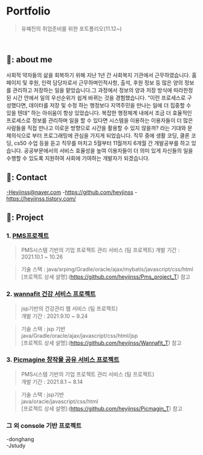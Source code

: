 # Portfolio
> 유혜진의 취업준비를 위한 포트폴리오(11.12~) 

</br> 

## 📍: about me 
 사회적 약자들의 삶을 회복하기 위해 지난 1년 간 사회복지 기관에서 근무하였습니다. 홈페이지 및 후원, 인력 담당자로서 근무하며인적사항, 출석, 후원 정보 등 많은 양의 정보를 관리하고 저장하는 일을 맡았습니다.그 과정에서 정보의 양과 저장 방식에 따라한정된 시간 안에서 일의 우선순위가 쉽게 바뀌는 것을 경험했습니다. “이런 프로세스로 구성했다면, 데이터를 저장 및 수정 하는 행정보다 지역주민을 만나는 일에 더 집중할 수 있을 텐데“ 하는 아쉬움이 항상 있었습니다. 복잡한 행정체계 내에서 조금 더 효율적인 프로세스로 정보를 관리하며 일을 할 수 있다면 시스템을 이용하는 이용자들이 더 많은 사람들을 직접 만나고 이로운 방향으로 시간을 활용할 수 있지 않을까? 라는 기대와 문제의식으로 부터 프로그래밍에 관심을 가지게 되었습니다.
 직무 중에 생활 코딩, 클론 코딩, cs50 수업 등을 듣고 직무를 마치고 5월부터 11월까지 6개월 간 개발공부를 하고 있습니다. 공공부문에서의 서비스 효율성을 높여 이용자들이 더 의미 있게 자신들의 일을 수행할 수 있도록 지원하여 사회에 기여하는 개발자가 되겠습니다. 


## 📍: Contact 
-Heyjinss@naver.com
-https://github.com/heyjinss
-https://heyjinss.tistory.com/


## 📍: Project 

### 1. [PMS프로젝트](https://github.com/heyjinss/Pms_project_T)
> PMS시스템 기반의 기업 프로젝트 관리 서비스 (팀 프로젝트) 
> 개발 기간 : 2021.10.1 ~ 10.26 

> 기술 스택 : 
> java/srping/Gradle/oracle/ajax/mybatis/javascript/css/html 
> [프로젝트 상세 설명]:(https://github.com/heyjinss/Pms_project_T) 참고 


### 2. [wannafit 건강 서비스 프로젝트](https://github.com/heyjinss/Wannafit_T)</br>
> jsp기반의 건강관리 웹 서비스 (팀 프로젝트) </br>
> 개발 기간 : 2021.9.10 ~ 9.24 </br>

> 기술 스택 : jsp 기반  </br>
> java/Gradle/oracle/ajax/javascript/css/html/jsp</br>
> [프로젝트 상세 설명]:(https://github.com/heyjinss/Wannafit_T) 참고</br> 


### 3. [Picmagine 창작물 공유 서비스 프로젝트](https://github.com/heyjinss/Picmagin_T)</br>
> PMS시스템 기반의 기업 프로젝트 관리 서비스 (팀 프로젝트) </br>
> 개발 기간 : 2021.8.1 ~ 8.14 </br>

> 기술 스택 : jsp기반 </br>
> java/oracle/javascript/css/html </br> 
> [프로젝트 상세 설명]:(https://github.com/heyjinss/Picmagin_T) 참고 </br> 

### 그 외 console 기반 프로젝트 </br>
-donghang </br>
-Jstudy </br>
